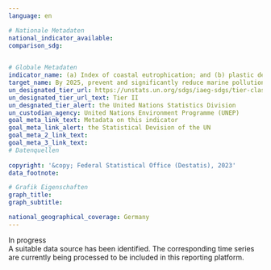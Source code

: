 ```yaml
---
language: en    

# Nationale Metadaten    
national_indicator_available:     
comparison_sdg:     
    

# Globale Metadaten    
indicator_name: (a) Index of coastal eutrophication; and (b) plastic debris density    
target_name: By 2025, prevent and significantly reduce marine pollution of all kinds, in particular from land-based activities, including marine debris and nutrient pollution    
un_designated_tier_url: https://unstats.un.org/sdgs/iaeg-sdgs/tier-classification/    
un_designated_tier_url_text: Tier II    
un_desgnated_tier_alert: the United Nations Statistics Division    
un_custodian_agency: United Nations Environment Programme (UNEP)    
goal_meta_link_text: Metadata on this indicator    
goal_meta_link_alert: the Statistical Devision of the UN    
goal_meta_2_link_text:     
goal_meta_3_link_text:         
# Datenquellen    
    
copyright: '&copy; Federal Statistical Office (Destatis), 2023'    
data_footnote:     

# Grafik Eigenschaften    
graph_title: 
graph_subtitle:     

national_geographical_coverage: Germany    
---
```


<span class="status inprogress">In progress </span><br>
A suitable data source has been identified. The corresponding time series are currently being processed to be included in this reporting platform.